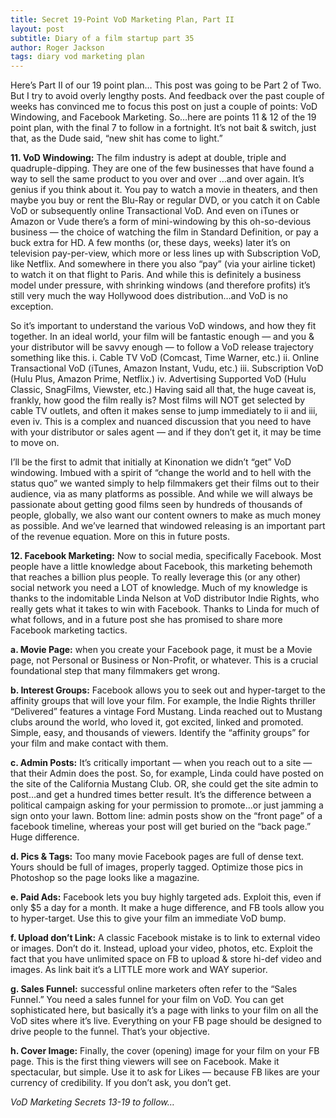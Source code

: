 ```yaml
---
title: Secret 19-Point VoD Marketing Plan, Part II
layout: post
subtitle: Diary of a film startup part 35
author: Roger Jackson
tags: diary vod marketing plan
---
```

Here’s Part II of our 19 point plan…
This post was going to be Part 2 of Two.  But I try to avoid overly lengthy posts. And feedback over the past couple of weeks has convinced me to focus this post on just a couple of points:  VoD Windowing, and Facebook Marketing. So…here are points 11 & 12 of the 19 point plan, with the final 7 to follow in a fortnight. It’s not bait & switch, just that, as the Dude said, “new shit has come to light.”

<b>11. VoD Windowing:</b> The film industry is adept at double, triple and quadruple-dipping. They are one of the few businesses that have found a way to sell the same product to you over and over …and over again. It’s genius if you think about it. You pay to watch a movie in theaters, and then maybe you buy or rent the Blu-Ray or regular DVD, or you catch it on Cable VoD or subsequently online Transactional VoD. And even on iTunes or Amazon or Vude there’s a form of mini-windowing by this oh-so-devious business — the choice of watching the film in Standard Definition, or pay a buck extra for HD.  A few months (or, these days, weeks) later it’s on television pay-per-view, which more or less lines up with Subscription VoD, like Netflix. And somewhere in there you also “pay” (via your airline ticket) to watch it on that flight to Paris. And while this is definitely a business model under pressure, with shrinking windows (and therefore profits) it’s still very much the way Hollywood does distribution…and VoD is no exception.

So it’s important to understand the various VoD windows, and how they fit together. In an ideal world, your film will be fantastic enough — and you & your distributor will be savvy enough — to follow a VoD release trajectory something like this.  i. Cable TV VoD (Comcast, Time Warner, etc.) ii. Online Transactional VoD (iTunes, Amazon Instant, Vudu, etc.)  iii. Subscription VoD (Hulu Plus, Amazon Prime, Netflix.) iv. Advertising Supported VoD (Hulu Classic, SnagFilms, Viewster, etc.) Having said all that, the huge caveat is, frankly, how good the film really is? Most films will NOT get selected by cable TV outlets, and often it makes sense to jump immediately to ii and iii, even iv. This is a complex and nuanced discussion that you need to have with your distributor or sales agent — and if they don’t get it, it may be time to move on.

I’ll be the first to admit that initially at Kinonation we didn’t “get” VoD windowing. Imbued with a spirit of “change the world and to hell with the status quo” we wanted simply to help filmmakers get their films out to their audience, via as many platforms as possible. And while we will always be passionate about getting good films seen by hundreds of thousands of people, globally, we also want our content owners to make as much money as possible. And we’ve learned that windowed releasing is an important part of the revenue equation. More on this in future posts.

<b>12. Facebook Marketing:</b>  Now to social media, specifically Facebook. Most people have a little knowledge about Facebook, this marketing behemoth that reaches a billion plus people. To really leverage this (or any other) social network you need a LOT of knowledge. Much of my knowledge is thanks to the indomitable Linda Nelson at VoD distributor Indie Rights, who really gets what it takes to win with Facebook. Thanks to Linda for much of what follows, and in a future post she has promised to share more Facebook marketing tactics.

<b>a. Movie Page:</b> when you create your Facebook page, it must be a Movie page, not Personal or Business or Non-Profit, or whatever. This is a crucial foundational step that many filmmakers get wrong.

<b>b. Interest Groups:</b> Facebook allows you to seek out and hyper-target to the affinity groups that will love your film.  For example, the Indie Rights thriller “Delivered” features a vintage Ford Mustang. Linda reached out to Mustang clubs around the world, who loved it, got excited, linked and promoted. Simple, easy, and thousands of viewers. Identify the “affinity groups” for your film and make contact with them.

<b>c. Admin Posts:</b> It’s critically important — when you reach out to a site — that their Admin does the post. So, for example, Linda could have posted on the site of the California Mustang Club. OR, she could get the site admin to post…and get a hundred times better result. It’s the difference between a political campaign asking for your permission to promote…or just jamming a sign onto your lawn. Bottom line: admin posts show on the “front page” of a facebook timeline, whereas your post will get buried on the “back page.”  Huge difference.

<b>d. Pics & Tags:</b> Too many movie Facebook pages are full of dense text. Yours should be full of images, properly tagged. Optimize those pics in Photoshop so the page looks like a magazine.

<b>e. Paid Ads:</b> Facebook lets you buy highly targeted ads. Exploit this, even if only $5 a day for a month. It make a huge difference, and FB tools allow you to hyper-target. Use this to give your film an immediate VoD bump.

<b>f. Upload don’t Link:</b>  A classic Facebook mistake is to link to external video or images. Don’t do it. Instead, upload your video, photos, etc. Exploit the fact that you have unlimited space on FB to upload & store hi-def video and images. As link bait it’s a LITTLE more work and WAY superior.

<b>g. Sales Funnel:</b> successful online marketers often refer to the “Sales Funnel.”  You need a sales funnel for your film on VoD. You can get sophisticated here, but basically it’s a page with links to your film on all the VoD sites where it’s live.  Everything on your FB page should be designed to drive people to the funnel. That’s your objective.

<b>h. Cover Image:</b> Finally, the cover (opening) image for your film on your FB page.  This is the first thing viewers will see on Facebook. Make it spectacular, but simple. Use it to ask for Likes — because FB likes are your currency of credibility.  If you don’t ask, you don’t get.

<i>VoD Marketing Secrets 13-19 to follow…</i>

